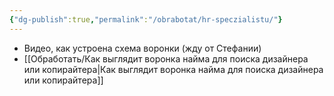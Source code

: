 ```yaml
---
{"dg-publish":true,"permalink":"/obrabotat/hr-speczialistu/"}
---
```


- Видео, как устроена схема воронки (жду от Стефании)
- [[Обработать/Как выглядит воронка найма для поиска дизайнера или копирайтера\|Как выглядит воронка найма для поиска дизайнера или копирайтера]]